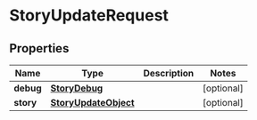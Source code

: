 

# StoryUpdateRequest


## Properties

| Name | Type | Description | Notes |
|------------ | ------------- | ------------- | -------------|
|**debug** | [**StoryDebug**](StoryDebug.md) |  |  [optional] |
|**story** | [**StoryUpdateObject**](StoryUpdateObject.md) |  |  [optional] |



